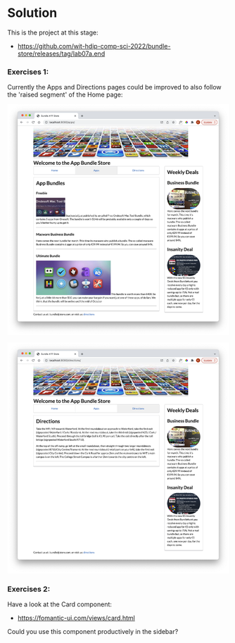 # Solution

This is the project at this stage:

- <https://github.com/wit-hdip-comp-sci-2022/bundle-store/releases/tag/lab07a.end>


### Exercises 1:

Currently the Apps and Directions pages could be improved to also follow the 'raised segment' of the Home page:

![](img/13.png)

![](img/14.png)

### Exercises 2:

Have a look at the Card component:

- <https://fomantic-ui.com/views/card.html>

Could you use this component productively in the sidebar?